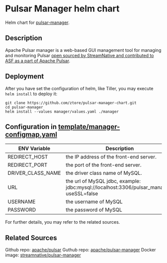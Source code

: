# Pulsar Manager helm chart
Helm chart for [pulsar-manager](https://github.com/apache/pulsar-manager).

## Description

Apache Pulsar manager is a web-based GUI management tool for managing and monitoring Pulsar [open sourced by StreamNative and contributed to ASF as a part of Apache Pulsar](https://medium.com/streamnative/pulsar-manager-open-source-f2bd1e64d3b2).

## Deployment

After you have set the configuration of helm, like Tiller, you may execute `helm install` to deploy it:

```
git clone https://github.com/ztore/pulsar-manager-chart.git
cd pulsar-manager
helm install --values manager/values.yaml ./manager
```

## Configuration in [template/manager-configmap.yaml](template/manager-configmap.yaml)

 ENV Variable      | Description                                                                             |
------------------ | --------------------------------------------------------------------------------------- |
 REDIRECT_HOST     | the IP address of the front-end server.                                                 |
 REDIRECT_PORT     | the port of the front-end server.                                                       |
 DRIVER_CLASS_NAME | the driver class name of MySQL.                                                         |
 URL               | the url of MySQL jdbc, example: jdbc:mysql://localhost:3306/pulsar_manager?useSSL=false |
 USERNAME          | the username of MySQL                                                                   |
 PASSWORD          | the password of MySQL                                                                   |

For further details, you may refer to the related sources.

## Related Sources

Github repo: [apache/pulsar](https://github.com/apache/pulsar)
Guthub repo: [apache/pulsar-manager](https://github.com/apache/pulsar-manager)
Docker image: [streamnative/pulsar-manager](https://hub.docker.com/r/streamnative/pulsar-manager)
